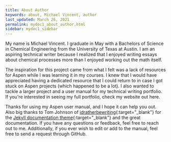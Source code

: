 ```yaml
---
title: About Author
keywords: about, Michael Vincent, author
last_updated: March 26, 2021
permalink: mydoc1_about_author.html
sidebar: mydoc1_sidebar
---
```


My name is Michael Vincent. I graduate in May with a Bachelors of Science in Chemical Engineering from the University of Texas at Austin. I am an aspiring technical writer because I realized that I enjoyed writing essays about chemical processes more than I enjoyed working out the math itself.

The inspiration for this project came from what I felt was a lack of resources for Aspen while I was learning it in my courses. I knew that I would have appreciated having a dedicated resource that I could return to in case I got stuck on Aspen projects (which happened to be a lot). I also wanted to tackle a larger project and a user manual for my technical writing portfolio. If you're interested in seeing my full portfolio, check my website out here.

Thanks for using my Aspen user manual, and I hope it can help you out. Also big thanks to Tom Johnson of [idratherbewriting](https://idratherbewriting.com/){:target="_blank"} for the [Jekyll documentation theme](https://github.com/tomjoht/documentation-theme-jekyll){:target="_blank"} and the great documentation. If you have any questions or feedback, feel free to reach out to me. Additionally, if you ever wish to edit or add to the manual, feel free to send a request through GitHub.